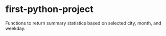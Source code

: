 # first-python-project 
Functions to return summary statistics based on selected city, month, and weekday.
